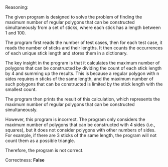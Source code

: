Reasoning:

The given program is designed to solve the problem of finding the maximum number of regular polygons that can be constructed simultaneously from a set of sticks, where each stick has a length between 1 and 100.

The program first reads the number of test cases, then for each test case, it reads the number of sticks and their lengths. It then counts the occurrences of each unique stick length and stores them in a dictionary.

The key insight in the program is that it calculates the maximum number of polygons that can be constructed by dividing the count of each stick length by 4 and summing up the results. This is because a regular polygon with n sides requires n sticks of the same length, and the maximum number of such polygons that can be constructed is limited by the stick length with the smallest count.

The program then prints the result of this calculation, which represents the maximum number of regular polygons that can be constructed simultaneously.

However, this program is incorrect. The program only considers the maximum number of polygons that can be constructed with 4 sides (i.e., squares), but it does not consider polygons with other numbers of sides. For example, if there are 3 sticks of the same length, the program will not count them as a possible triangle.

Therefore, the program is not correct.

Correctness: **False**